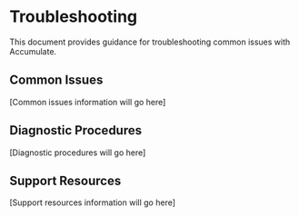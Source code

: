# Troubleshooting

This document provides guidance for troubleshooting common issues with Accumulate.

## Common Issues

[Common issues information will go here]

## Diagnostic Procedures

[Diagnostic procedures will go here]

## Support Resources

[Support resources information will go here]
